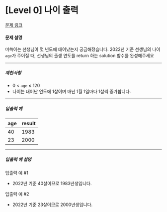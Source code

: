 # [Level 0] 나이 출력

[문제 링크](https://school.programmers.co.kr/learn/courses/30/lessons/120820)

#### 문제 설명

머쓱이는 선생님이 몇 년도에 태어났는지 궁금해졌습니다. 2022년 기준 선생님의 나이 ```age```가 주어질 때, 선생님의 출생 연도를 return 하는 solution 함수를 완성해주세요

---

##### 제한사항

- 0 < ```age``` ≤ 120
- 나이는 태어난 연도에 1살이며 매년 1월 1일마다 1살씩 증가합니다.

---

##### 입출력 예

|age|result|
|:---|:---|
|40|1983|
|23|2000|

---

##### 입출력 예 설명

입출력 예 #1

- 2022년 기준 40살이므로 1983년생입니다.

입출력 예 #2

- 2022년 기준 23살이므로 2000년생입니다.
